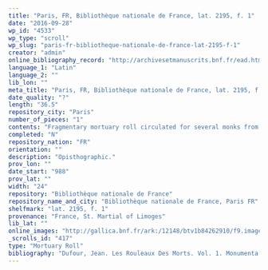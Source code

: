 ```yaml
---
title: "Paris, FR, Bibliothèque nationale de France, lat. 2195, f. 1"
date: "2016-09-28"
wp_id: "4533"
wp_type: "scroll"
wp_slug: "paris-fr-bibliotheque-nationale-de-france-lat-2195-f-1"
creator: "admin"
online_bibliography_record: "http://archivesetmanuscrits.bnf.fr/ead.html?id=FRBNFEAD000060082#FRBNFEAD000060082_e0000027"
language_1: "Latin"
language_2: ""
lib_lon: ""
meta_title: "Paris, FR, Bibliothèque nationale de France, lat. 2195, f. 1"
date_quality: "?"
length: "36.5"
repository_city: "Paris"
number_of_pieces: "1"
contents: "Fragmentary mortuary roll circulated for several monks from St. Martial [of Limoges]."
completed: "N"
repository_nation: "FR"
orientation: ""
description: "Opisthographic."
prov_lon: ""
date_start: "988"
prov_lat: ""
width: "24"
repository: "Bibliothèque nationale de France"
repository_name_and_city: "Bibliothèque nationale de France, Paris FR"
shelfmark: "lat. 2195, f. 1"
provenance: "France, St. Martial of Limoges"
lib_lat: ""
online_images: "http://gallica.bnf.fr/ark:/12148/btv1b84262910/f9.image.r=2195.langEN"
_scrolls_id: "417"
type: "Mortuary Roll"
bibliography: "Dufour, Jean. Les Rouleaux Des Morts. Vol. 1. Monumenta Palaeographica Medii Aevi. Series Gallica. Turnhout: Brepols, 2009. no. 63."
---
```



